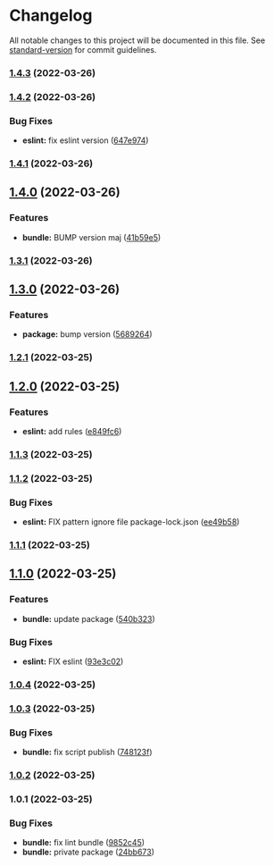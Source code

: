 # Changelog

All notable changes to this project will be documented in this file. See [standard-version](https://github.com/conventional-changelog/standard-version) for commit guidelines.

### [1.4.3](https://github.com/stephen-shopopop/eslint-config/compare/v1.4.2...v1.4.3) (2022-03-26)

### [1.4.2](https://github.com/stephen-shopopop/eslint-config/compare/v1.4.1...v1.4.2) (2022-03-26)


### Bug Fixes

* **eslint:** fix eslint version ([647e974](https://github.com/stephen-shopopop/eslint-config/commit/647e9744ad52ff9085507c5dcb7e44a8152ffb8d))

### [1.4.1](https://github.com/stephen-shopopop/eslint-config/compare/v1.4.0...v1.4.1) (2022-03-26)

## [1.4.0](https://github.com/stephen-shopopop/eslint-config/compare/v1.3.1...v1.4.0) (2022-03-26)


### Features

* **bundle:** BUMP version maj ([41b59e5](https://github.com/stephen-shopopop/eslint-config/commit/41b59e5a2f98dc242ba451f17d9533b9a6848c64))

### [1.3.1](https://github.com/stephen-shopopop/eslint-config/compare/v1.3.0...v1.3.1) (2022-03-26)

## [1.3.0](https://github.com/stephen-shopopop/eslint-config/compare/v1.2.1...v1.3.0) (2022-03-26)


### Features

* **package:** bump version ([5689264](https://github.com/stephen-shopopop/eslint-config/commit/56892646f0aa557e2d75c3997708e62c1d61cad9))

### [1.2.1](https://github.com/stephen-shopopop/eslint-config/compare/v1.2.0...v1.2.1) (2022-03-25)

## [1.2.0](https://github.com/stephen-shopopop/eslint-config/compare/v1.1.3...v1.2.0) (2022-03-25)


### Features

* **eslint:** add rules ([e849fc6](https://github.com/stephen-shopopop/eslint-config/commit/e849fc6059e14a51cd0083fd463eb176031f2c2d))

### [1.1.3](https://github.com/stephen-shopopop/eslint-config/compare/v1.1.2...v1.1.3) (2022-03-25)

### [1.1.2](https://github.com/stephen-shopopop/eslint-config/compare/v1.1.1...v1.1.2) (2022-03-25)


### Bug Fixes

* **eslint:** FIX pattern ignore file package-lock.json ([ee49b58](https://github.com/stephen-shopopop/eslint-config/commit/ee49b58a467d1271b2ff1a27594de264e1f6dd60))

### [1.1.1](https://github.com/stephen-shopopop/eslint-config/compare/v1.1.0...v1.1.1) (2022-03-25)

## [1.1.0](https://github.com/stephen-shopopop/eslint-config/compare/v1.0.4...v1.1.0) (2022-03-25)


### Features

* **bundle:** update package ([540b323](https://github.com/stephen-shopopop/eslint-config/commit/540b32340ca239e90cfc66043d57c1e61c41b05b))


### Bug Fixes

* **eslint:** FIX eslint ([93e3c02](https://github.com/stephen-shopopop/eslint-config/commit/93e3c02b5025574a8f8564e0fa364839a8de983f))

### [1.0.4](https://github.com/stephen-shopopop/eslint-config/compare/v1.0.3...v1.0.4) (2022-03-25)

### [1.0.3](https://github.com/stephen-shopopop/eslint-config/compare/v1.0.2...v1.0.3) (2022-03-25)


### Bug Fixes

* **bundle:** fix script publish ([748123f](https://github.com/stephen-shopopop/eslint-config/commit/748123f3a59266ad55a2e22fc49f3ebfaf0b1c6f))

### [1.0.2](https://github.com/stephen-shopopop/eslint-config/compare/v1.0.1...v1.0.2) (2022-03-25)

### 1.0.1 (2022-03-25)


### Bug Fixes

* **bundle:** fix lint bundle ([9852c45](https://github.com/stephen-shopopop/eslint-config/commit/9852c4518d77af805e51727b3b4a73b2a022306f))
* **bundle:** private package ([24bb673](https://github.com/stephen-shopopop/eslint-config/commit/24bb67336ba1ec804f00ff0b61c62fc65af1b1de))
